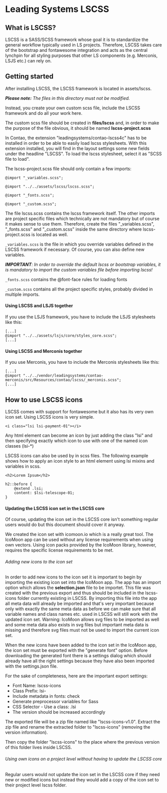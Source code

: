 # Leading Systems LSCSS

## What is LSCSS?
LSCSS is a SASS/SCSS framework whose goal it is to standardize the general workflow typically used in
LS projects. Therefore, LSCSS takes care of the bootstrap and fontawesome integration and acts as the
central lynchpin for all styling purposes that other LS components (e.g. Merconis, LSJS etc.) can rely on.

## Getting started
After installing LSCSS, the LSCSS framework is located in assets/lscss.

***Please note:** The files in this directory must not be modified.*

Instead, you create your own custom scss file, include the LSCSS framework and do all your work here.

The custom scss file should be created in **files/lscss** and, in order to make the purpose of the file obvious, it should be named **lscss-project.scss**

In Contao, the extension "leadingsystems/contao-lscss4c" has to be installed in order to be able to
easily load lscss stylesheets. With this extension installed, you will find in the layout settings some
new fields under the headline "LSCSS". To load the lscss stylesheet, select it as "SCSS file to load".

The lscss-project.scss file should only contain a few imports:


```
@import "_variables.scss";

@import "../../assets/lscss/lscss.scss";

@import "_fonts.scss";

@import "_custom.scss";
```

The file lscss.scss contains the lscss framework itself. The other imports are project specific files which
technically are not mandatory but of course it makes sense to use them. Therefore, create the files
"_variables.scss", "_fonts.scss" and "_custom.scss" inside the same directory where lscss-project.scss
is located as well.

`_variables.scss` is the file in which you override variables defined in the LSCSS framework if necessary.
Of course, you can also define new variables.

***IMPORTANT**: In order to override the default lscss or bootstrap variables, it is mandatory to import
the custom variables file before importing lscss!*

`_fonts.scss` contains the @font-face rules for loading fonts

`_custom.scss` contains all the project specific styles, probably divided in multiple imports.

#### Using LSCSS and LSJS together
If you use the LSJS framework, you have to include the LSJS stylesheets like this:
```
[...]
@import "../../assets/lsjs/core/styles_core.scss";
[...]
```

#### Using LSCSS and Merconis together
If you use Merconis, you have to include the Merconis stylesheets like this:

```
[...]
@import "../../vendor/leadingsystems/contao-merconis/src/Resources/contao/lscss/_merconis.scss";
[...]
```

## How to use LSCSS icons
LSCSS comes with support for fontawesome but it also has its very own icon set. Using LSCSS icons
is very simple.
```
<i class="lsi lsi-payment-01"></i>
```
Any html element can become an icon by just adding the class "lsi" and then specifying
exactly which icon to use with one of the named icon classes (lsi-*)

LSCSS icons can also be used by in scss files. The following example shows how to apply an icon
style to an html element using lsi mixins and variables in scss.
```
<h2>Lorem Ipsum</h2>
```
```
h2::before {
    @extend .lsi;
    content: $lsi-telescope-01;
}
```

#### Updating the LSCSS icon set in the LSCSS core
Of course, updating the icon set in the LSCSS core isn't something regular users would do
but this document should cover it anyway.

We created the icon set with icomoon.io which is a really great tool. The IcoMoon app can
be used without any license requirements when using own vectors. Using icon packs provided
by the IcoMoon library, however, requires the specific license requirements to be met.

###### Adding new icons to the icon set
In order to add new icons to the icon set it is important to begin by importing the existing
icon set into the IcoMoon app. The app has an import option which allows the **selection.json** file
to be importet. This file was created with the previous export and thus should be included in
the lscss-icons folder currently existing in LSCSS. By importing this file into the app
all meta data will already be imported and that's very important because only with exactly the
same meta data as before we can make sure that all variable names and class names etc. used
in LSCSS will still work with the updated icon set. Warning: IcoMoon allows svg files to be
imported as well and some meta data also exists in svg files but important meta data is missing
and therefore svg files must not be used to import the current icon set.

When the new icons have been added to the icon set in the IcoMoon app, the icon set must be
exported with the "generate font" option. Before downloading the generated font there is a
settings dialog which should already have all the right settings because they have also
been imported with the settings.json file.

For the sake of completeness, here are the important export settings:
- Font Name: lscss-icons
- Class Prefix: lsi-
- Include metadata in fonts: check
- Generate preprocessor variables for Sass
- CSS Selector - Use a class: .lsi
- The version should be increased accordingly

The exported file will be a zip file named like "lscss-icons-v1.0". Extract the zip file and
rename the extracted folder to "lscss-icons" (removing the version information).

Then copy the folder "lscss-icons" to the place where the previous version of this folder
lives inside LSCSS.

###### Using own icons on a project level without having to update the LSCSS core
Regular users would not update the icon set in the LSCSS core if they need new or modified
icons but instead they would add a copy of the icon set to their project level lscss folder.